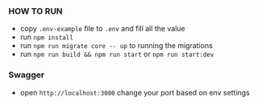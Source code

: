 ### HOW TO RUN
- copy `.env-example` file to `.env` and fill all the value
- run `npm install`
- run `npm run migrate core -- up` to running the migrations
- run `npm run build && npm run start` or `npm run start:dev`

### Swagger
- open `http://localhost:3000` change your port based on env settings
